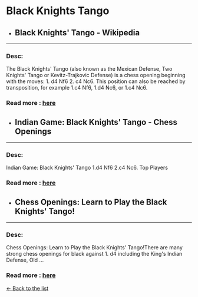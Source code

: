 # Black Knights Tango
- ## **Black Knights' Tango - Wikipedia** 

---
### Desc: 
 The Black Knights' Tango (also known as the Mexican Defense, Two Knights' Tango or Kevitz-Trajkovic Defense) is a chess opening beginning with the moves: 1. d4 Nf6 2. c4 Nc6. This position can also be reached by transposition, for example 1.c4 Nf6, 1.d4 Nc6, or 1.c4 Nc6. 
### Read more : [here](https://en.wikipedia.org/wiki/Black_Knights'_Tango) 
- ## **Indian Game: Black Knights' Tango - Chess Openings** 

---
### Desc: 
 Indian Game: Black Knights' Tango 1.d4 Nf6 2.c4 Nc6. Top Players 
### Read more : [here](https://www.chess.com/openings/Indian-Game-Black-Knights-Tango) 
- ## **Chess Openings: Learn to Play the Black Knights' Tango!** 

---
### Desc: 
 Chess Openings: Learn to Play the Black Knights' Tango!There are many strong chess openings for black against 1. d4 including the King's Indian Defense, Old ... 
### Read more : [here](https://www.youtube.com/watch?v=kbCN8Bw_Vf4) 


[← Back to the list](chess-openings.md)